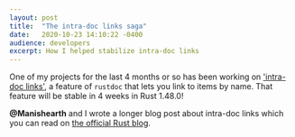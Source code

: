 ```yaml
---
layout:	post
title:	"The intra-doc links saga"
date:	2020-10-23 14:10:22 -0400
audience: developers
excerpt: How I helped stabilize intra-doc links
---
```


One of my projects for the last 4 months or so has been working on
['intra-doc links'](https://github.com/rust-lang/rust/issues/43466), a feature of `rustdoc`
that lets you link to items by name. That feature will be stable in 4 weeks in
Rust 1.48.0!

**@Manishearth** and I wrote a longer blog post about intra-doc links which you
can read on [the official Rust blog](https://blog.rust-lang.org/inside-rust/2020/09/17/stabilizing-intra-doc-links.html).
